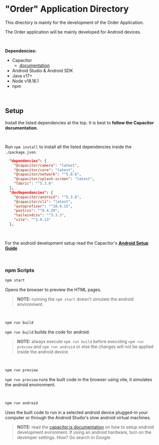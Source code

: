# "Order" Application Directory

This directory is mainly for the development of the Order Application.

The Order application will be mainly developed for Android devices.

<br>

**Dependencies:**

* Capacitor
   * [documentation](https://capacitorjs.com/docs/)
* Android Studio & Android SDK
* Java v17+
* Node v18.16.1
* npm

<br>

## Setup

Install the listed dependencies at the top. It is best to **follow the Capacitor documentation**.

<br>

Run ```npm install``` to install all the listed dependencies inside the ```./package.json```.

```json
  "dependencies": {
    "@capacitor/camera": "latest",
    "@capacitor/core": "latest",
    "@capacitor/network": "^5.0.6",
    "@capacitor/splash-screen": "latest",
    "fabric": "^5.3.0"
  },
  "devDependencies": {
    "@capacitor/android": "^5.3.0",
    "@capacitor/cli": "latest",
    "autoprefixer": "^10.4.15",
    "postcss": "^8.4.29",
    "tailwindcss": "^3.3.3",
    "vite": "^2.9.13"
  },
```
<br>

For the android development setup read the Capacitor's [**Android Setup Guide**](https://capacitorjs.com/docs/android)

<br>

### npm Scripts

```bash
npm start
```
Opens the browser to preview the HTML pages.

> **NOTE:** running the ```npm start``` doesn't simulate the android environment.

<br>

```bash
npm run build
```
```npm run build``` builds the code for android.
> **NOTE:** always execute ```npm run build``` before executing ```npm run preview``` and
```npm run android``` or else the changes will not be applied inside the android device.

<br>

```bash
npm run preview
```
 ```npm run preview``` runs the built code in the
browser using vite, it simulates the android environment.


<br>

```bash
npm run android
```
Uses the built code to run in a selected android device plugged-in your computer or through
the Android Studio's slow android virtual machines.
> **NOTE:** read the [capacitor.js documentation](https://capacitorjs.com/docs/getting-started/environment-setup#android-requirements)
on how to setup android development evironment. If using an android hardware, turn on the
developer settings. How? Go search in Google.

